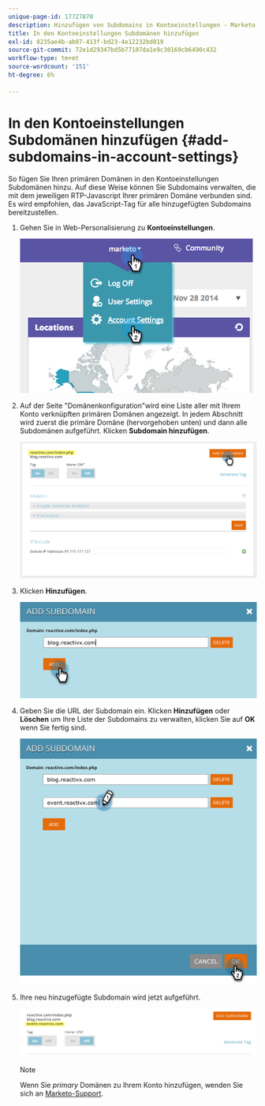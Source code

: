 ```yaml
---
unique-page-id: 17727870
description: Hinzufügen von Subdomains in Kontoeinstellungen - Marketo Docs - Produktdokumentation
title: In den Kontoeinstellungen Subdomänen hinzufügen
exl-id: 8235ae4b-ab07-413f-bd23-4e12232bd019
source-git-commit: 72e1d29347bd5b77107da1e9c30169cb6490c432
workflow-type: tm+mt
source-wordcount: '151'
ht-degree: 6%

---
```


# In den Kontoeinstellungen Subdomänen hinzufügen {#add-subdomains-in-account-settings}

So fügen Sie Ihren primären Domänen in den Kontoeinstellungen Subdomänen hinzu. Auf diese Weise können Sie Subdomains verwalten, die mit dem jeweiligen RTP-Javascript Ihrer primären Domäne verbunden sind. Es wird empfohlen, das JavaScript-Tag für alle hinzugefügten Subdomains bereitzustellen.

1. Gehen Sie in Web-Personalisierung zu **Kontoeinstellungen**.

   ![](assets/image2014-12-1-23-3-12.png)

1. Auf der Seite &quot;Domänenkonfiguration&quot;wird eine Liste aller mit Ihrem Konto verknüpften primären Domänen angezeigt. In jedem Abschnitt wird zuerst die primäre Domäne (hervorgehoben unten) und dann alle Subdomänen aufgeführt. Klicken **Subdomain hinzufügen**.

   ![](assets/highlightprimary2.png)

1. Klicken **Hinzufügen**.

   ![](assets/add.png)

1. Geben Sie die URL der Subdomain ein. Klicken **Hinzufügen** oder **Löschen** um Ihre Liste der Subdomains zu verwalten, klicken Sie auf **OK** wenn Sie fertig sind.

   ![](assets/newsubdomain.png)

1. Ihre neu hinzugefügte Subdomain wird jetzt aufgeführt.

   ![](assets/finalnew.png)

   >[!NOTE]
   >
   >Wenn Sie _primary_ Domänen zu Ihrem Konto hinzufügen, wenden Sie sich an [Marketo-Support](https://nation.marketo.com/t5/Support/ct-p/Support).
